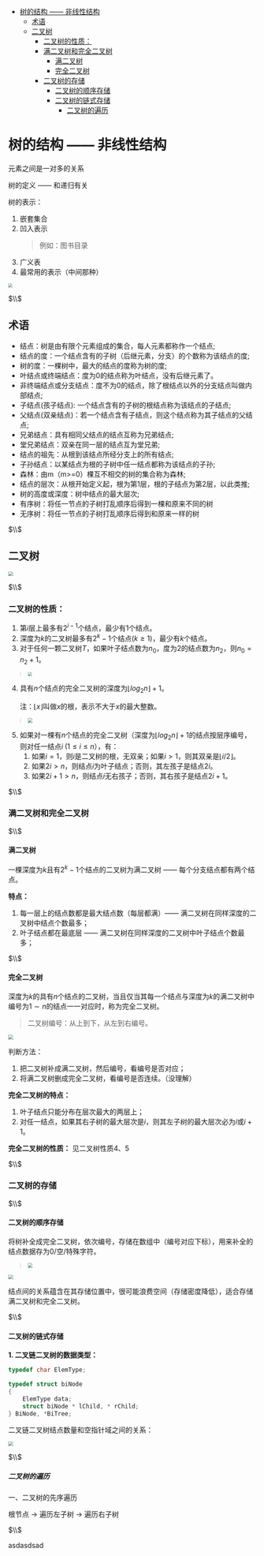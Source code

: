 <!-- vim-markdown-toc GFM -->

* [树的结构 —— 非线性结构](#树的结构--非线性结构)
    * [术语](#术语)
    * [二叉树](#二叉树)
        * [二叉树的性质：](#二叉树的性质)
        * [满二叉树和完全二叉树](#满二叉树和完全二叉树)
            * [满二叉树](#满二叉树)
            * [完全二叉树](#完全二叉树)
        * [二叉树的存储](#二叉树的存储)
            * [二叉树的顺序存储](#二叉树的顺序存储)
            * [二叉树的链式存储](#二叉树的链式存储)
                * [二叉树的遍历](#二叉树的遍历)

<!-- vim-markdown-toc -->

# 树的结构 —— 非线性结构

元素之间是一对多的关系

树的定义 —— 和递归有关


树的表示：
1. 嵌套集合
2. 凹入表示
    > 例如：图书目录
3. 广义表
4. 最常用的表示（中间那种）

<img src="image/树的表示.jpg"  align=center style="zoom:50%;" />

$\\$

## 术语

- 结点：树是由有限个元素组成的集合，每人元素都称作一个结点;
- 结点的度：一个结点含有的子树（后继元素，分支）的个数称为该结点的度;
- 树的度：一棵树中，最大的结点的度称为树的度;
- 叶结点或终端结点：度为0的结点称为叶结点，没有后继元素了。
- 非终端结点或分支结点：度不为0的结点，除了根结点以外的分支结点叫做内部结点;
- 子结点(孩子结点): 一个结点含有的子树的根结点称为该结点的子结点;
- 父结点(双亲结点)：若一个结点含有子结点，则这个结点称为其子结点的父结点;
- 兄弟结点：具有相同父结点的结点互称为兄弟结点;
- 堂兄弟结点：双亲在同一层的结点互为堂兄弟;
- 结点的祖先：从根到该结点所经分支上的所有结点;
- 子孙结点：以某结点为根的子树中任一结点都称为该结点的子孙;
- 森林：由m（m>=0）棵互不相交的树的集合称为森林;
- 结点的层次：从根开始定义起，根为第1层，根的子结点为第2层，以此类推;
- 树的高度或深度：树中结点的最大层次;
- 有序树：将任一节点的子树打乱顺序后得到一棵和原来不同的树
- 无序树：将任一节点的子树打乱顺序后得到和原来一样的树


$\\$

## 二叉树

<img src="image/二叉树和树的区别.jpg"  align=center style="zoom:60%;" />

$\\$

### 二叉树的性质：

1. 第$i$层上最多有$2^{i-1}$个结点，最少有1个结点。
2. 深度为$k$的二叉树最多有$2^{k}-1$个结点$(k\geq1)$，最少有$k$个结点。
3. 对于任何一颗二叉树$T$，如果叶子结点数为$n_{0}$，度为2的结点数为$n_{2}$，则$n_{0} = n_{2}+1$。
> <img src="image/叶子结点个数和度为2的结点的关系.jpg"  align=center style="zoom:50%;" />
4. 具有$n$个结点的完全二叉树的深度为$\lfloor log_{2}n \rfloor + 1$。
    
    注：$\lfloor x \rfloor$叫做$x$的根，表示不大于$x$的最大整数。
> <img src="image/完全二叉树结点和深度之间的关系.jpg"  align=center style="zoom:60%;" />
5. 如果对一棵有$n$个结点的完全二叉树（深度为$\lfloor log_{2}n \rfloor + 1$的结点按层序编号，则对任一结点$i\; (1 \leq i \leq n$），有：
    1. 如果$i = 1$，则$i$是二叉树的根，无双亲；如果$i>1$，则其双亲是$\lfloor i/2 \rfloor$。
    2. 如果$2i > n$，则结点$i$为叶子结点；否则，其左孩子是结点$2i$。
    3. 如果$2i+1>n$，则结点$i$无右孩子；否则，其右孩子是结点$2i+1$。

$\\$
### 满二叉树和完全二叉树

$\\$
#### 满二叉树
    
一棵深度为$k$且有$2^{k}-1$个结点的二叉树为满二叉树 —— 每个分支结点都有两个结点。

**特点：**
1. 每一层上的结点数都是最大结点数（每层都满）—— 满二叉树在同样深度的二叉树中结点个数最多；
2. 叶子结点都在最底层 —— 满二叉树在同样深度的二叉树中叶子结点个数最多；

$\\$

#### 完全二叉树

深度为$k$的具有$n$个结点的二叉树，当且仅当其每一个结点与深度为$k$的满二叉树中编号为$1 \sim n$的结点一一对应时，称为完全二叉树。

> 二叉树编号：从上到下，从左到右编号。

<img src="image/判断是否为完全二叉树.jpg"  align=center style="zoom:60%;" />

判断方法：

1. 把二叉树补成满二叉树，然后编号，看编号是否对应；
2. 将满二叉树删成完全二叉树，看编号是否连续。（没理解）

**完全二叉树的特点：** 

1. 叶子结点只能分布在层次最大的两层上；
2. 对任一结点，如果其右子树的最大层次是$i$，则其左子树的最大层次必为$i$或$i+1$。

**完全二叉树的性质：** 
见二叉树性质4、5

$\\$
### 二叉树的存储

$\\$
#### 二叉树的顺序存储

将树补全成完全二叉树，依次编号，存储在数组中（编号对应下标），用来补全的结点数据存为0/空/特殊字符。
> <img src="image/二叉树的顺序存储.jpg"  align=center style="zoom:60%;" />

<img src="image/二叉树顺序存储的缺点.jpg"  align=center style="zoom:60%;" />

结点间的关系蕴含在其存储位置中，很可能浪费空间（存储密度降低），适合存储满二叉树和完全二叉树。

$\\$

#### 二叉树的链式存储

**1. 二叉链二叉树的数据类型：** 

```c
typedef char ElemType;

typedef struct biNode 
{
    ElemType data;
    struct biNode * lChild, * rChild;
} BiNode, *BiTree;

```

二叉链二叉树结点数量和空指针域之间的关系：

<img src="image/二叉树结点和空指针域的关系.jpg"  align=center style="zoom:60%;" />

$\\$

##### 二叉树的遍历

一、二叉树的先序遍历

根节点 $\rightarrow$ 遍历左子树 $\rightarrow$ 遍历右子树

$\\$

asdasdsad


